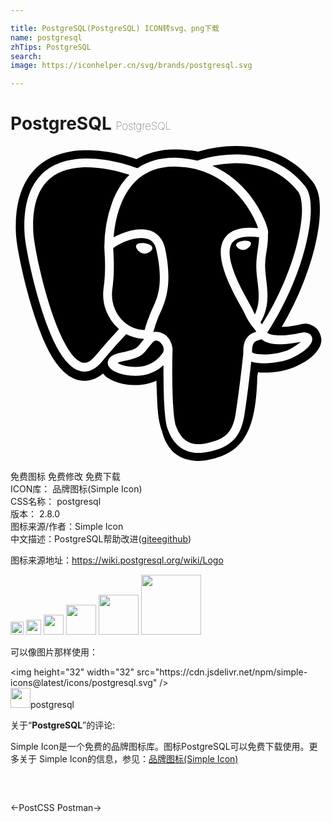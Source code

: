 ```yaml
---

title: PostgreSQL(PostgreSQL) ICON转svg、png下载
name: postgresql
zhTips: PostgreSQL
search: 
image: https://iconhelper.cn/svg/brands/postgresql.svg

---
```


# PostgreSQL  <small style="font-size: 60%;font-weight: 100">PostgreSQL</small>

<div id="svg" class="svg-wrap">
<svg role="img" viewBox="0 0 24 24" xmlns="http://www.w3.org/2000/svg"><title>PostgreSQL icon</title><path d="M17.128 0a10.134 10.134 0 0 0-2.755.403l-.063.02A10.922 10.922 0 0 0 12.6.258C11.422.238 10.41.524 9.594 1 8.79.721 7.122.24 5.364.336 4.14.403 2.804.775 1.814 1.82.827 2.865.305 4.482.415 6.682c.03.607.203 1.597.49 2.879s.69 2.783 1.193 4.152c.503 1.37 1.054 2.6 1.915 3.436.43.419 1.022.771 1.72.742.49-.02.933-.235 1.315-.552.186.245.385.352.566.451.228.125.45.21.68.266.413.103 1.12.241 1.948.1.282-.047.579-.139.875-.27.011.33.024.653.037.98.041 1.036.067 1.993.378 2.832.05.137.187.843.727 1.466.54.624 1.598 1.013 2.803.755.85-.182 1.931-.51 2.649-1.532.71-1.01 1.03-2.459 1.093-4.809.016-.127.035-.235.055-.336l.169.015h.02c.907.041 1.891-.088 2.713-.47.728-.337 1.279-.678 1.68-1.283.1-.15.21-.331.24-.643s-.149-.8-.446-1.025c-.595-.452-.969-.28-1.37-.197a6.27 6.27 0 0 1-1.202.146c1.156-1.947 1.985-4.015 2.458-5.845.28-1.08.437-2.076.45-2.947.013-.871-.058-1.642-.58-2.309C21.36.6 19.067.024 17.293.004c-.055-.001-.11-.002-.165-.001zm-.047.64c1.678-.016 3.822.455 5.361 2.422.346.442.449 1.088.437 1.884-.013.795-.16 1.747-.429 2.79-.522 2.02-1.508 4.375-2.897 6.488a.756.756 0 0 0 .158.086c.29.12.951.223 2.27-.048.332-.07.575-.117.827.075a.52.52 0 0 1 .183.425.704.704 0 0 1-.13.336c-.255.383-.758.746-1.403 1.045-.571.266-1.39.405-2.116.413-.364.004-.7-.024-.985-.113l-.018-.007c-.11 1.06-.363 3.153-.528 4.108-.132.77-.363 1.382-.804 1.84-.44.458-1.063.734-1.901.914-1.038.223-1.795-.017-2.283-.428-.487-.41-.71-.954-.844-1.287-.092-.23-.14-.528-.186-.926-.046-.398-.08-.885-.103-1.434a51.426 51.426 0 0 1-.03-2.523 3.061 3.061 0 0 1-1.552.76c-.689.117-1.304.002-1.671-.09a2.276 2.276 0 0 1-.52-.201c-.17-.091-.332-.194-.44-.397a.56.56 0 0 1-.057-.381.61.61 0 0 1 .218-.331c.198-.161.46-.251.855-.333.719-.148.97-.249 1.123-.37.13-.104.277-.314.537-.622a1.16 1.16 0 0 1-.003-.041 2.96 2.96 0 0 1-1.33-.358c-.15.158-.916.968-1.85 2.092-.393.47-.827.74-1.285.759-.458.02-.872-.211-1.224-.552-.703-.683-1.264-1.858-1.753-3.186-.488-1.328-.885-2.807-1.167-4.067-.283-1.26-.45-2.276-.474-2.766-.105-2.082.382-3.485 1.217-4.37.836-.885 1.982-1.22 3.099-1.284 2.005-.115 3.909.584 4.294.734.742-.504 1.698-.818 2.892-.798a7.39 7.39 0 0 1 1.681.218l.02-.009a6.854 6.854 0 0 1 .739-.214A9.626 9.626 0 0 1 17.08.642zm.152.67h-.146a8.74 8.74 0 0 0-1.704.192c1.246.552 2.187 1.402 2.85 2.25a8.44 8.44 0 0 1 1.132 1.92c.11.264.184.487.226.66.021.087.035.16.04.236.002.038.004.077-.012.144 0 .003-.005.01-.006.013.03.876-.187 1.47-.213 2.306-.02.606.135 1.318.173 2.095.036.73-.052 1.532-.526 2.319.04.048.076.096.114.144 1.254-1.975 2.158-4.16 2.64-6.023.258-1.003.395-1.912.407-2.632.01-.72-.124-1.242-.295-1.46-1.342-1.716-3.158-2.153-4.68-2.165zm-4.79.256c-1.182.003-2.03.36-2.673.895-.663.553-1.108 1.31-1.4 2.085-.347.92-.466 1.81-.513 2.414l.013-.008c.357-.2.826-.4 1.328-.516.502-.115 1.043-.151 1.533.039s.895.637 1.042 1.315c.704 3.257-.219 4.468-.559 5.382a9.61 9.61 0 0 0-.331 1.013c.043-.01.086-.022.129-.026.24-.02.428.06.54.108.342.142.577.44.704.78.033.089.057.185.071.284a.336.336 0 0 1 .02.127 55.14 55.14 0 0 0 .013 3.738c.023.538.057 1.012.1 1.386.043.373.104.657.143.753.128.32.315.739.653 1.024.338.284.823.474 1.709.284.768-.165 1.242-.394 1.559-.723.316-.329.505-.787.626-1.488.181-1.05.545-4.095.589-4.668-.02-.432.044-.764.182-1.017.142-.26.362-.419.552-.505.095-.043.184-.072.257-.093a5.956 5.956 0 0 0-.243-.325 4.456 4.456 0 0 1-.666-1.099 8.296 8.296 0 0 0-.257-.483c-.133-.24-.301-.54-.477-.877-.352-.675-.735-1.493-.934-2.29-.198-.796-.227-1.62.281-2.201.45-.516 1.24-.73 2.426-.61-.035-.105-.056-.192-.115-.332a7.817 7.817 0 0 0-1.041-1.764c-1.005-1.285-2.632-2.559-5.146-2.6h-.115zm-6.642.052c-.127 0-.254.004-.38.011-1.01.058-1.965.351-2.648 1.075-.684.724-1.134 1.911-1.036 3.876.019.372.181 1.414.459 2.652.277 1.238.67 2.695 1.142 3.982.473 1.287 1.046 2.407 1.59 2.937.274.265.512.372.728.363.217-.01.478-.135.797-.518a43.244 43.244 0 0 1 1.81-2.048 3.497 3.497 0 0 1-1.167-3.15c.103-.739.117-1.43.105-1.976-.012-.532-.05-.886-.05-1.107a.336.336 0 0 1 0-.019v-.005l-.001-.006v-.001a9.893 9.893 0 0 1 .592-3.376c.28-.744.697-1.5 1.322-2.112-.614-.202-1.704-.51-2.884-.568a7.603 7.603 0 0 0-.38-.01zM18.199 6.9c-.679.009-1.06.184-1.26.413-.283.325-.31.895-.134 1.597.175.703.537 1.489.877 2.142.17.327.335.621.468.86.134.24.232.41.292.555.055.134.116.252.178.362.263-.555.31-1.1.283-1.668-.035-.703-.198-1.422-.174-2.15.027-.851.195-1.405.21-2.063a5.793 5.793 0 0 0-.74-.048zm-8.234.115a2.82 2.82 0 0 0-.616.074 4.665 4.665 0 0 0-1.153.449 2.417 2.417 0 0 0-.349.228l-.022.02c.006.146.035.5.047 1.021.012.57-.002 1.297-.112 2.084-.239 1.71 1.002 3.126 2.46 3.128.085-.351.225-.707.365-1.082.406-1.094 1.205-1.892.532-5.006-.11-.51-.328-.716-.628-.832a1.474 1.474 0 0 0-.524-.084zm7.917.204h.05c.066.002.127.009.18.022.054.012.1.03.138.055a.164.164 0 0 1 .075.11l-.001.008h.001-.001a.24.24 0 0 1-.035.135.668.668 0 0 1-.11.15.677.677 0 0 1-.386.212.59.59 0 0 1-.41-.103.608.608 0 0 1-.13-.118.26.26 0 0 1-.063-.127.17.17 0 0 1 .042-.128.384.384 0 0 1 .117-.09c.096-.054.226-.094.373-.116.055-.008.109-.012.16-.013zm-7.82.168c.053 0 .109.005.166.013.153.021.289.062.393.122a.446.446 0 0 1 .133.106.223.223 0 0 1 .054.17.302.302 0 0 1-.075.154.649.649 0 0 1-.143.13.64.64 0 0 1-.448.113.728.728 0 0 1-.42-.228.71.71 0 0 1-.118-.164.28.28 0 0 1-.041-.177c.015-.108.104-.164.191-.195a.866.866 0 0 1 .307-.04zm9.06 7.343l-.003.001c-.147.053-.268.075-.37.12a.452.452 0 0 0-.239.214c-.063.115-.117.319-.101.666a.51.51 0 0 0 .148.07c.171.052.458.086.778.081.638-.007 1.423-.156 1.84-.35a3.95 3.95 0 0 0 .943-.615h-.001c-1.393.288-2.18.211-2.663.012a1.315 1.315 0 0 1-.332-.2zm-8.031.094h-.021c-.053.005-.13.023-.279.188-.348.39-.47.635-.757.864-.287.228-.66.35-1.405.503-.236.048-.371.101-.461.144.029.024.026.03.07.053.109.06.249.113.362.142.32.08.846.173 1.395.08.549-.094 1.12-.357 1.607-1.04.084-.118.093-.292.024-.479-.07-.187-.223-.348-.331-.393a.653.653 0 0 0-.204-.06z"/></svg>
</div>
<detail full-name='postgresql'></detail>

<div class="detail-page">
<p>
<span><span class="badge-success badge">免费图标</span> <span class="badge-success badge">免费修改</span>  <span class="badge-success badge">免费下载</span> </span>
<br/>
<span>
ICON库：
<span class="badge-secondary badge">品牌图标(Simple Icon)</span> 
</span>
<br/>
<span>
CSS名称：
<span class="badge-secondary badge">postgresql</span> 
</span>

<br/>
<span>
版本：
<span class="badge-secondary badge">2.8.0</span> 
</span>
<br/>
<span>图标来源/作者：<span class="badge-light badge">Simple Icon</span></span> 
<br/>
<span class="zh-detail">中文描述：<span class="badge-primary badge">PostgreSQL</span><span class="help-link"><span>帮助改进</span>(<a href="https://gitee.com/liuwave/icon-helper/edit/master/json/brands/postgresql.json" target="_blank" rel="noopener noreferrer">gitee</a><a href="https://github.com/liuwave/icon-helper/edit/master/json/brands/postgresql.json" target="_blank" rel="noopener noreferrer">github</a></span>)</span><br/>
</p>
</div><div class="description description alert alert-light"><p>图标来源地址：<a href="https://wiki.postgresql.org/wiki/Logo" target="_blank" rel="noopener noreferrer">https://wiki.postgresql.org/wiki/Logo</a></p></div>
<div class="alert alert-dark">
<img height="21" width="21" src="https://cdn.jsdelivr.net/npm/simple-icons@latest/icons/postgresql.svg" />
<img height="24" width="24" src="https://cdn.jsdelivr.net/npm/simple-icons@latest/icons/postgresql.svg" />
<img height="32" width="32" src="https://cdn.jsdelivr.net/npm/simple-icons@latest/icons/postgresql.svg" />
<img height="48" width="48" src="https://cdn.jsdelivr.net/npm/simple-icons@latest/icons/postgresql.svg" />
<img height="64" width="64" src="https://cdn.jsdelivr.net/npm/simple-icons@latest/icons/postgresql.svg" />
<img height="96" width="96" src="https://cdn.jsdelivr.net/npm/simple-icons@latest/icons/postgresql.svg" />

</div>
<div>
  <p>可以像图片那样使用：    
  </p>
  <div class="alert alert-primary" style="font-size: 14px">
    &lt;img height="32" width="32" src="https://cdn.jsdelivr.net/npm/simple-icons@latest/icons/postgresql.svg" /&gt;
    <copy-btn content='<img height="32" width="32" src="https://cdn.jsdelivr.net/npm/simple-icons@latest/icons/postgresql.svg" />'></copy-btn>
  </div>
  <div class="alert alert-secondary">
    <img height="32" width="32" src="https://cdn.jsdelivr.net/npm/simple-icons@latest/icons/postgresql.svg" />postgresql
    <copy-btn content="postgresql" btn-title="复制图标名称"></copy-btn>
  </div>
</div>
<div class="icon-detail__container">
<p>关于“<b>PostgreSQL</b>”的评论:</p>
</div>
<Vssue title="关于“PostgreSQL”的评论" />
<div><p>Simple Icon是一个免费的品牌图标库。图标PostgreSQL可以免费下载使用。更多关于  Simple Icon的信息，参见：<a target="_blank" href="https://iconhelper.cn/brands.html">品牌图标(Simple Icon)</a>
</p></div>


<div style="padding:2rem 0 " class="page-nav"><p class="inner"><span class="prev">←<router-link to="/icon/postcss.html">PostCSS</router-link></span> <span class="next"><router-link to="/icon/postman.html">Postman</router-link>→</span></p></div>

